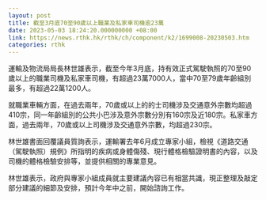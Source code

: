 ```yaml
---
layout: post
title: 截至3月底70至90歲以上職業及私家車司機逾23萬
date: 2023-05-03 18:24:20.000000000 +08:00
link: https://news.rthk.hk/rthk/ch/component/k2/1699008-20230503.htm
categories: rthk
---
```


運輸及物流局局長林世雄表示，截至今年3月底，持有效正式駕駛執照的70至90歲以上的職業司機及私家車司機，有超過23萬7000人，當中70至79歲年齡組別最多，有超過22萬1200人。

就職業車輛方面，在過去兩年，70歲或以上的的士司機涉及交通意外宗數均超過410宗，同一年齡組別的公共小巴涉及意外宗數分別有160宗及近180宗。私家車方面，過去兩年，70歲或以上司機涉及交通意外宗數，均超過230宗。

林世雄書面回覆議員質詢表示，運輸署去年6月成立專家小組，檢視《道路交通（駕駛執照）規例》所指明的疾病或身體傷殘、現行體格檢驗證明書的內容，以及司機的體格檢驗安排等，並提供相關的專業意見。

林世雄表示，政府與專家小組成員就主要建議內容已有相當共識，現正整理及敲定部分建議的細節及安排，預計今年中之前，開始諮詢工作。
